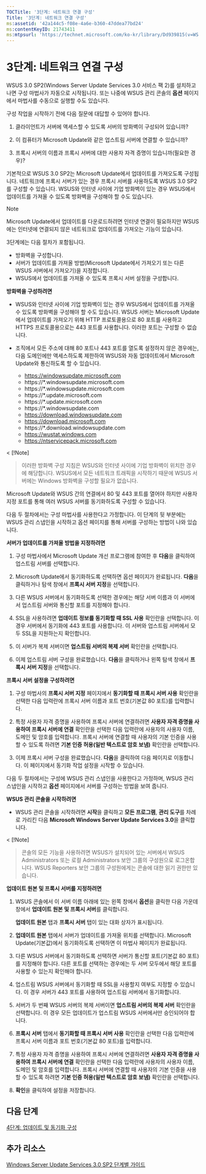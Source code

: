 ```yaml
---
TOCTitle: '3단계: 네트워크 연결 구성'
Title: '3단계: 네트워크 연결 구성'
ms:assetid: '42a144c5-f08e-4a6e-b360-47ddea77bd24'
ms:contentKeyID: 21743411
ms:mtpsurl: 'https://technet.microsoft.com/ko-kr/library/Dd939815(v=WS.10)'
---
```


3단계: 네트워크 연결 구성
=========================

WSUS 3.0 SP2(Windows Server Update Services 3.0 서비스 팩 2)를 설치하고 나면 구성 마법사가 자동으로 시작됩니다. 또는 나중에 WSUS 관리 콘솔의 **옵션** 페이지에서 마법사를 수동으로 실행할 수도 있습니다.

구성 작업을 시작하기 전에 다음 질문에 대답할 수 있어야 합니다.

1. 클라이언트가 서버에 액세스할 수 있도록 서버의 방화벽이 구성되어 있습니까?

2. 이 컴퓨터가 Microsoft Update와 같은 업스트림 서버에 연결할 수 있습니까?

3. 프록시 서버의 이름과 프록시 서버에 대한 사용자 자격 증명이 있습니까(필요한 경우)?

기본적으로 WSUS 3.0 SP2는 Microsoft Update에서 업데이트를 가져오도록 구성됩니다. 네트워크에 프록시 서버가 있는 경우 프록시 서버를 사용하도록 WSUS 3.0 SP2를 구성할 수 있습니다. WSUS와 인터넷 사이에 기업 방화벽이 있는 경우 WSUS에서 업데이트를 가져올 수 있도록 방화벽을 구성해야 할 수도 있습니다.
 
> [!Note]  
> Microsoft Update에서 업데이트를 다운로드하려면 인터넷 연결이 필요하지만 WSUS에는 인터넷에 연결되지 않은 네트워크로 업데이트를 가져오는 기능이 있습니다.

3단계에는 다음 절차가 포함됩니다.

-   방화벽을 구성합니다.
-   서버가 업데이트를 가져올 방법(Microsoft Update에서 가져오기 또는 다른 WSUS 서버에서 가져오기)을 지정합니다.
-   WSUS에서 업데이트를 가져올 수 있도록 프록시 서버 설정을 구성합니다.

**방화벽을 구성하려면**
-   WSUS와 인터넷 사이에 기업 방화벽이 있는 경우 WSUS에서 업데이트를 가져올 수 있도록 방화벽을 구성해야 할 수도 있습니다. WSUS 서버는 Microsoft Update에서 업데이트를 가져오기 위해 HTTP 프로토콜용으로 80 포트를 사용하고 HTTPS 프로토콜용으로는 443 포트를 사용합니다. 이러한 포트는 구성할 수 없습니다.

-   조직에서 모든 주소에 대해 80 포트나 443 포트를 열도록 설정하지 않은 경우에는, 다음 도메인에만 액세스하도록 제한하여 WSUS와 자동 업데이트에서 Microsoft Update와 통신하도록 할 수 있습니다.

    -   https://windowsupdate.microsoft.com
    -   https://\*.windowsupdate.microsoft.com
    -   https://\*.windowsupdate.microsoft.com
    -   https://\*.update.microsoft.com
    -   https://\*.update.microsoft.com
    -   https://\*.windowsupdate.com
    -   https://download.windowsupdate.com
    -   https://download.microsoft.com
    -   https://\*.download.windowsupdate.com
    -   https://wustat.windows.com
    -   https://ntservicepack.microsoft.com

 
< [!Note]  
> 이러한 방화벽 구성 지침은 WSUS와 인터넷 사이에 기업 방화벽이 위치한 경우에 해당합니다. WSUS에서 모든 네트워크 트래픽을 시작하기 때문에 WSUS 서버에는 Windows 방화벽을 구성할 필요가 없습니다.

Microsoft Update와 WSUS 간의 연결에서 80 및 443 포트를 열어야 하지만 사용자 지정 포트를 통해 여러 WSUS 서버를 동기화하도록 구성할 수 있습니다.

다음 두 절차에서는 구성 마법사를 사용한다고 가정합니다. 이 단계의 뒷 부분에는 WSUS 관리 스냅인을 시작하고 옵션 페이지를 통해 서버를 구성하는 방법이 나와 있습니다.

**서버가 업데이트를 가져올 방법을 지정하려면**
1.  구성 마법사에서 Microsoft Update 개선 프로그램에 참여한 후 **다음**을 클릭하여 업스트림 서버를 선택합니다.

2.  Microsoft Update에서 동기화하도록 선택하면 옵션 페이지가 완료됩니다. **다음**을 클릭하거나 탐색 창에서 **프록시 서버 지정**을 선택합니다.

3.  다른 WSUS 서버에서 동기화하도록 선택한 경우에는 해당 서버 이름과 이 서버에서 업스트림 서버와 통신할 포트를 지정해야 합니다.

4.  SSL을 사용하려면 **업데이트 정보를 동기화할 때 SSL 사용** 확인란을 선택합니다. 이 경우 서버에서 동기화에 443 포트를 사용합니다. 이 서버와 업스트림 서버에서 모두 SSL을 지원하는지 확인합니다.

5.  이 서버가 복제 서버이면 **업스트림 서버의 복제 서버** 확인란을 선택합니다.

6.  이제 업스트림 서버 구성을 완료했습니다. **다음**을 클릭하거나 왼쪽 탐색 창에서 **프록시 서버 지정**을 선택합니다.

**프록시 서버 설정을 구성하려면**
1.  구성 마법사의 **프록시 서버 지정** 페이지에서 **동기화할 때 프록시 서버 사용** 확인란을 선택한 다음 입력란에 프록시 서버 이름과 포트 번호(기본값 80 포트)를 입력합니다.

2.  특정 사용자 자격 증명을 사용하여 프록시 서버에 연결하려면 **사용자 자격 증명을 사용하여 프록시 서버에 연결** 확인란을 선택한 다음 입력란에 사용자의 사용자 이름, 도메인 및 암호를 입력합니다. 프록시 서버에 연결할 때 사용자의 기본 인증을 사용할 수 있도록 하려면 **기본 인증 허용(일반 텍스트로 암호 보냄)** 확인란을 선택합니다.

3.  이제 프록시 서버 구성을 완료했습니다. **다음**을 클릭하여 다음 페이지로 이동합니다. 이 페이지에서 동기화 작업 설정을 시작할 수 있습니다.

다음 두 절차에서는 구성에 WSUS 관리 스냅인을 사용한다고 가정하며, WSUS 관리 스냅인을 시작하고 **옵션** 페이지에서 서버를 구성하는 방법을 보여 줍니다.

**WSUS 관리 콘솔을 시작하려면**
-   WSUS 관리 콘솔을 시작하려면 **시작**을 클릭하고 **모든 프로그램**, **관리 도구**를 차례로 가리킨 다음 **Microsoft Windows Server Update Services 3.0**을 클릭합니다.

< [!Note]  
> 콘솔의 모든 기능을 사용하려면 WSUS가 설치되어 있는 서버에서 WSUS Administrators 또는 로컬 Administrators 보안 그룹의 구성원으로 로그온합니다. WSUS Reporters 보안 그룹의 구성원에게는 콘솔에 대한 읽기 권한만 있습니다.

**업데이트 원본 및 프록시 서버를 지정하려면**
1.  WSUS 콘솔에서 이 서버 이름 아래에 있는 왼쪽 창에서 **옵션**을 클릭한 다음 가운데 창에서 **업데이트 원본 및 프록시 서버**를 클릭합니다.

    **업데이트 원본** 탭과 **프록시 서버** 탭이 있는 대화 상자가 표시됩니다.

2.  **업데이트 원본** 탭에서 서버가 업데이트를 가져올 위치를 선택합니다. Microsoft Update(기본값)에서 동기화하도록 선택하면 이 마법사 페이지가 완료됩니다.

3.  다른 WSUS 서버에서 동기화하도록 선택하면 서버가 통신할 포트(기본값 80 포트)를 지정해야 합니다. 다른 포트를 선택하는 경우에는 두 서버 모두에서 해당 포트를 사용할 수 있는지 확인해야 합니다.

4.  업스트림 WSUS 서버에서 동기화할 때 SSL을 사용할지 여부도 지정할 수 있습니다. 이 경우 서버가 443 포트를 사용하여 업스트림 서버에서 동기화합니다.

5.  서버가 두 번째 WSUS 서버의 복제 서버이면 **업스트림 서버의 복제 서버** 확인란을 선택합니다. 이 경우 모든 업데이트가 업스트림 WSUS 서버에서만 승인되어야 합니다.

6.  **프록시 서버** 탭에서 **동기화할 때 프록시 서버 사용** 확인란을 선택한 다음 입력란에 프록시 서버 이름과 포트 번호(기본값 80 포트)를 입력합니다.

7.  특정 사용자 자격 증명을 사용하여 프록시 서버에 연결하려면 **사용자 자격 증명을 사용하여 프록시 서버에 연결** 확인란을 선택한 다음 입력란에 사용자의 사용자 이름, 도메인 및 암호를 입력합니다. 프록시 서버에 연결할 때 사용자의 기본 인증을 사용할 수 있도록 하려면 **기본 인증 허용(일반 텍스트로 암호 보냄)** 확인란을 선택합니다.

8.  **확인**을 클릭하여 설정을 저장합니다.

다음 단계
---------

[4단계: 업데이트 및 동기화 구성](https://technet.microsoft.com/deeaa7e1-9b50-45cb-9537-d75f70de3405)

추가 리소스
-----------

[Windows Server Update Services 3.0 SP2 단계별 가이드](https://technet.microsoft.com/4b504edc-93b3-45b0-a7e8-d0107f1a4442)
